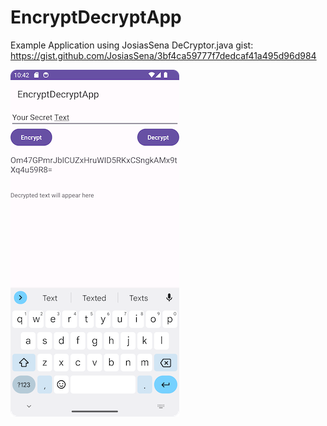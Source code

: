 # EncryptDecryptApp
Example Application using JosiasSena DeCryptor.java gist: https://gist.github.com/JosiasSena/3bf4ca59777f7dedcaf41a495d96d984

![AppScrenShot](/docs/assets/Screenshot_1.png)
